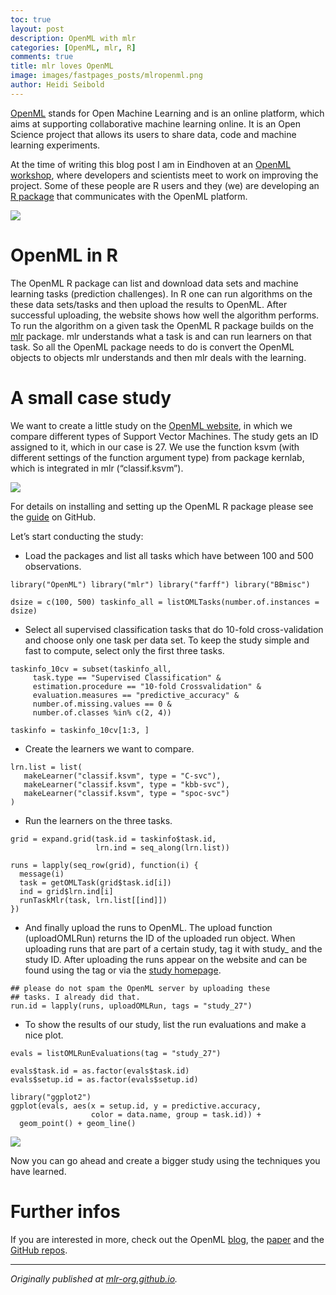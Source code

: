 ```yaml
---
toc: true
layout: post
description: OpenML with mlr
categories: [OpenML, mlr, R]
comments: true
title: mlr loves OpenML
image: images/fastpages_posts/mlropenml.png
author: Heidi Seibold
---
```


[OpenML](http://www.openml.org/) stands for Open Machine Learning and is an online platform, which aims at supporting collaborative machine learning online. It is an Open Science project that allows its users to share data, code and machine learning experiments.

At the time of writing this blog post I am in Eindhoven at an [OpenML workshop](http://openml2016dev.openml.org/), where developers and scientists meet to work on improving the project. Some of these people are R users and they (we) are developing an [R package](https://github.com/openml/openml-r) that communicates with the OpenML platform.

![](https://cdn-images-1.medium.com/max/2322/0*zOdJK4jpz2f6u0rW.png)

# OpenML in R

The OpenML R package can list and download data sets and machine learning tasks (prediction challenges). In R one can run algorithms on the these data sets/tasks and then upload the results to OpenML. After successful uploading, the website shows how well the algorithm performs. To run the algorithm on a given task the OpenML R package builds on the [mlr](https://github.com/mlr-org/mlr) package. mlr understands what a task is and can run learners on that task. So all the OpenML package needs to do is convert the OpenML objects to objects mlr understands and then mlr deals with the learning.

# A small case study

We want to create a little study on the [OpenML website](http://www.openml.org/), in which we compare different types of Support Vector Machines. The study gets an ID assigned to it, which in our case is 27. We use the function ksvm (with different settings of the function argument type) from package kernlab, which is integrated in mlr (“classif.ksvm”).

![](https://cdn-images-1.medium.com/max/1836/0*Z-s6eXOPyynmd_dW.png)

For details on installing and setting up the OpenML R package please see the [guide](https://github.com/openml/openml-r) on GitHub.

Let’s start conducting the study:

- Load the packages and list all tasks which have between 100 and 500 observations.

```
library("OpenML") library("mlr") library("farff") library("BBmisc")

dsize = c(100, 500) taskinfo_all = listOMLTasks(number.of.instances = dsize)
```

- Select all supervised classification tasks that do 10-fold cross-validation and choose only one task per data set. To keep the study simple and fast to compute, select only the first three tasks.

```
taskinfo_10cv = subset(taskinfo_all,
     task.type == "Supervised Classification" &
     estimation.procedure == "10-fold Crossvalidation" &
     evaluation.measures == "predictive_accuracy" &
     number.of.missing.values == 0 &
     number.of.classes %in% c(2, 4))

taskinfo = taskinfo_10cv[1:3, ]
```

- Create the learners we want to compare.

```
lrn.list = list(
   makeLearner("classif.ksvm", type = "C-svc"),
   makeLearner("classif.ksvm", type = "kbb-svc"),
   makeLearner("classif.ksvm", type = "spoc-svc")
)
```

- Run the learners on the three tasks.

```
grid = expand.grid(task.id = taskinfo$task.id,
                   lrn.ind = seq_along(lrn.list))

runs = lapply(seq_row(grid), function(i) {
  message(i)
  task = getOMLTask(grid$task.id[i])
  ind = grid$lrn.ind[i]
  runTaskMlr(task, lrn.list[[ind]])
})
```

- And finally upload the runs to OpenML. The upload function (uploadOMLRun) returns the ID of the uploaded run object. When uploading runs that are part of a certain study, tag it with study\_ and the study ID. After uploading the runs appear on the website and can be found using the tag or via the [study homepage](http://www.openml.org/index.php/s/27).

```
## please do not spam the OpenML server by uploading these
## tasks. I already did that.
run.id = lapply(runs, uploadOMLRun, tags = "study_27")
```

- To show the results of our study, list the run evaluations and make a nice plot.

```
evals = listOMLRunEvaluations(tag = "study_27")

evals$task.id = as.factor(evals$task.id)
evals$setup.id = as.factor(evals$setup.id)

library("ggplot2")
ggplot(evals, aes(x = setup.id, y = predictive.accuracy,
                  color = data.name, group = task.id)) +
  geom_point() + geom_line()
```

![](https://cdn-images-1.medium.com/max/1008/1*Xdv2inbezSO9MVu9FJ2-qw.png)

Now you can go ahead and create a bigger study using the techniques you have learned.

# Further infos

If you are interested in more, check out the OpenML [blog](https://medium.com/open-machine-learning), the [paper](https://www.researchgate.net/publication/263890323_OpenML_Networked_science_in_machine_learning) and the [GitHub repos](https://github.com/openml).

---

_Originally published at [mlr-org.github.io](http://mlr-org.github.io/mlr-loves-OpenML/)._
